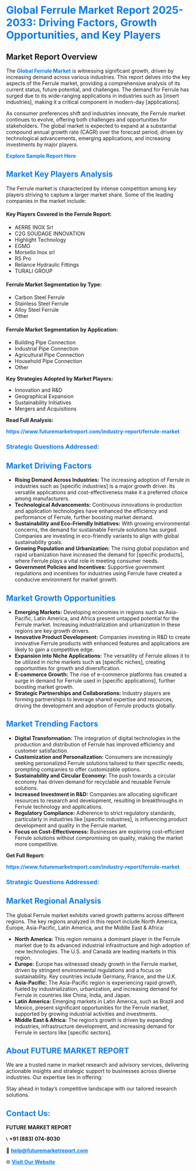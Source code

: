 <h1 style="color: #007BFF;">Global Ferrule Market Report 2025-2033: Driving Factors, Growth Opportunities, and Key Players</h1>

<section id="overview">
<h2>Market Report Overview</h2>
<p>The <a href="https://www.futuremarketreport.com/industry-report/ferrule-market" style="color: #007BFF; text-decoration: none;"><strong>Global Ferrule Market</strong></a> is witnessing significant growth, driven by increasing demand across various industries. This report delves into the key aspects of the Ferrule market, providing a comprehensive analysis of its current status, future potential, and challenges. The demand for Ferrule has surged due to its wide-ranging applications in industries such as [insert industries], making it a critical component in modern-day [applications].</p>
<p>As consumer preferences shift and industries innovate, the Ferrule market continues to evolve, offering both challenges and opportunities for stakeholders. The global market is expected to expand at a substantial compound annual growth rate (CAGR) over the forecast period, driven by technological advancements, emerging applications, and increasing investments by major players.</p>
</section>

<section id="overview">
<p><a href="https://www.futuremarketreport.com/request-sample/reportId=42524" style="color: #007BFF; text-decoration: none;"><strong>Explore Sample Report Here</strong></a></p>
</section>

<section id="key-players">
<h2 style="color: #007BFF;">Market Key Players Analysis</h2>
<p>The Ferrule market is characterized by intense competition among key players striving to capture a larger market share. Some of the leading companies in the market include:</p>
<h4>Key Players Covered in the Ferrule Report:</h4>
<ul><li>AERRE INOX Srl</li><li>C2G SOUDAGE INNOVATION</li><li>Highlight Technology</li><li>EGMO</li><li>Morsello Inox srl</li><li>RS Pro</li><li>Reliance Hydraulic Fittings</li><li>TURALI GROUP</li></ul>
<h4>Ferrule Market Segmentation by Type:</h4>
<ul><li>Carbon Steel Ferrule</li><li>Stainless Steel Ferrule</li><li>Alloy Steel Ferrule</li><li>Other</li></ul>

<h4>Ferrule Market Segmentation by Application:</h4>
<ul><li>Building Pipe Connection</li><li>Industrial Pipe Connection</li><li>Agricultural Pipe Connection</li><li>Household Pipe Connection</li><li>Other</li></ul>
<p><strong>Key Strategies Adopted by Market Players:</strong></p>
<ul>
<li>Innovation and R&D</li>
<li>Geographical Expansion</li>
<li>Sustainability Initiatives</li>
<li>Mergers and Acquisitions</li>
</ul>
</section>

<section>
<p><strong>Read Full Analysis: </strong></p><a href="https://www.futuremarketreport.com/industry-report/ferrule-market" style="color: #007BFF; text-decoration: none;"><strong>https://www.futuremarketreport.com/industry-report/ferrule-market</strong></a>
<h3 style="color: #007BFF;">Strategic Questions Addressed:</h3>
</section>

<section id="driving-factors">
<h2 style="color: #007BFF;">Market Driving Factors</h2>
<ul>
<li><strong>Rising Demand Across Industries:</strong> The increasing adoption of Ferrule in industries such as [specific industries] is a major growth driver. Its versatile applications and cost-effectiveness make it a preferred choice among manufacturers.</li>
<li><strong>Technological Advancements:</strong> Continuous innovations in production and application technologies have enhanced the efficiency and performance of Ferrule, further boosting market demand.</li>
<li><strong>Sustainability and Eco-Friendly Initiatives:</strong> With growing environmental concerns, the demand for sustainable Ferrule solutions has surged. Companies are investing in eco-friendly variants to align with global sustainability goals.</li>
<li><strong>Growing Population and Urbanization:</strong> The rising global population and rapid urbanization have increased the demand for [specific products], where Ferrule plays a vital role in meeting consumer needs.</li>
<li><strong>Government Policies and Incentives:</strong> Supportive government regulations and incentives for industries using Ferrule have created a conducive environment for market growth.</li>
</ul>
</section>

<section id="growth-opportunities">
<h2 style="color: #007BFF;">Market Growth Opportunities</h2>
<ul>
<li><strong>Emerging Markets:</strong> Developing economies in regions such as Asia-Pacific, Latin America, and Africa present untapped potential for the Ferrule market. Increasing industrialization and urbanization in these regions are key growth drivers.</li>
<li><strong>Innovative Product Development:</strong> Companies investing in R&D to create innovative Ferrule products with enhanced features and applications are likely to gain a competitive edge.</li>
<li><strong>Expansion into Niche Applications:</strong> The versatility of Ferrule allows it to be utilized in niche markets such as [specific niches], creating opportunities for growth and diversification.</li>
<li><strong>E-commerce Growth:</strong> The rise of e-commerce platforms has created a surge in demand for Ferrule used in [specific applications], further boosting market growth.</li>
<li><strong>Strategic Partnerships and Collaborations:</strong> Industry players are forming partnerships to leverage shared expertise and resources, driving the development and adoption of Ferrule products globally.</li>
</ul>
</section>

<section id="trending-factors">
<h2 style="color: #007BFF;">Market Trending Factors</h2>
<ul>
<li><strong>Digital Transformation:</strong> The integration of digital technologies in the production and distribution of Ferrule has improved efficiency and customer satisfaction.</li>
<li><strong>Customization and Personalization:</strong> Consumers are increasingly seeking personalized Ferrule solutions tailored to their specific needs, prompting companies to offer customizable options.</li>
<li><strong>Sustainability and Circular Economy:</strong> The push towards a circular economy has driven demand for recyclable and reusable Ferrule solutions.</li>
<li><strong>Increased Investment in R&D:</strong> Companies are allocating significant resources to research and development, resulting in breakthroughs in Ferrule technology and applications.</li>
<li><strong>Regulatory Compliance:</strong> Adherence to strict regulatory standards, particularly in industries like [specific industries], is influencing product development and quality in the Ferrule market.</li>
<li><strong>Focus on Cost-Effectiveness:</strong> Businesses are exploring cost-efficient Ferrule solutions without compromising on quality, making the market more competitive.</li>
</ul>
</section>

<section>
<p><strong>Get Full Report: </strong></p><a href="https://www.futuremarketreport.com/industry-report/ferrule-market" style="color: #007BFF; text-decoration: none;"><strong>https://www.futuremarketreport.com/industry-report/ferrule-market</strong></a>
<h3 style="color: #007BFF;">Strategic Questions Addressed:</h3>
</section>


<section id="regional-analysis">
<h2 style="color: #007BFF;">Market Regional Analysis</h2>
<p>The global Ferrule market exhibits varied growth patterns across different regions. The key regions analyzed in this report include North America, Europe, Asia-Pacific, Latin America, and the Middle East & Africa:</p>
<ul>
<li><strong>North America:</strong> This region remains a dominant player in the Ferrule market due to its advanced industrial infrastructure and high adoption of new technologies. The U.S. and Canada are leading markets in this region.</li>
<li><strong>Europe:</strong> Europe has witnessed steady growth in the Ferrule market, driven by stringent environmental regulations and a focus on sustainability. Key countries include Germany, France, and the U.K.</li>
<li><strong>Asia-Pacific:</strong> The Asia-Pacific region is experiencing rapid growth, fueled by industrialization, urbanization, and increasing demand for Ferrule in countries like China, India, and Japan.</li>
<li><strong>Latin America:</strong> Emerging markets in Latin America, such as Brazil and Mexico, present significant opportunities for the Ferrule market, supported by growing industrial activities and investments.</li>
<li><strong>Middle East & Africa:</strong> The region’s growth is driven by expanding industries, infrastructure development, and increasing demand for Ferrule in sectors like [specific sectors].</li>
</ul>
</section>

<footer>
<h2 style="color: #007BFF;">About FUTURE MARKET REPORT</h2>
<p>We are a trusted name in market research and advisory services, delivering actionable insights and strategic support to businesses across diverse industries. Our expertise lies in offering:</p>

<p>Stay ahead in today’s competitive landscape with our tailored research solutions.</p>

<h2 style="color: #007BFF;">Contact Us:</h2>
<p><strong>FUTURE MARKET REPORT</strong></p>
<p>📞 <strong>+91 (883) 074-8030</strong></p>
<p>📧 <strong><a href="mailto:help@futuremarketreport.com" style="color: #007BFF;">help@futuremarketreport.com</a></strong></p>
<p>🌐 <strong><a href="https://www.futuremarketreport.com/" style="color: #007BFF;">Visit Our Website</a></strong></p>
</footer>